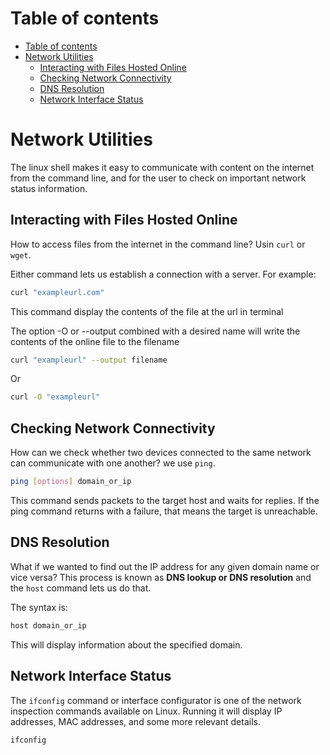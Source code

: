 # Table of contents 
- [Table of contents](#table-of-contents)
- [Network Utilities](#network-utilities)
  - [Interacting with Files Hosted Online](#interacting-with-files-hosted-online)
  - [Checking Network Connectivity](#checking-network-connectivity)
  - [DNS Resolution](#dns-resolution)
  - [Network Interface Status](#network-interface-status)

# Network Utilities 
The linux shell makes it easy to communicate with content on the internet from the command line, and for the user to check on important network status information. 

## Interacting with Files Hosted Online

How to access files from the internet in the command line? Usin `curl` or `wget`. 

Either command lets us establish a connection with a server. For example: 

```bash 
curl "exampleurl.com"
```

This command display the contents of the file at the url in terminal 

The option -O or --output combined with a desired name will write the contents of the online file to the filename 

```bash 
curl "exampleurl" --output filename 
```

Or 

```bash 
curl -O "exampleurl"
```

## Checking Network Connectivity 
How can we check whether two devices connected to the same network can communicate with one another? we use `ping`. 

```bash 
ping [options] domain_or_ip
```

This command sends packets to the target host and waits for replies. If the ping command returns with a failure, that means the target is unreachable. 


## DNS Resolution 
What if we wanted to find out the IP address for any given domain name or vice versa? This process is known as **DNS lookup or DNS resolution** and the `host` command lets us do that. 

The syntax is: 
```bash 
host domain_or_ip
```

This will display information about the specified domain.


## Network Interface Status
The `ifconfig` command or interface configurator is one of the network inspection commands available on Linux. Running it will display IP addresses, MAC addresses, and some more relevant details. 

```bash
ifconfig
```